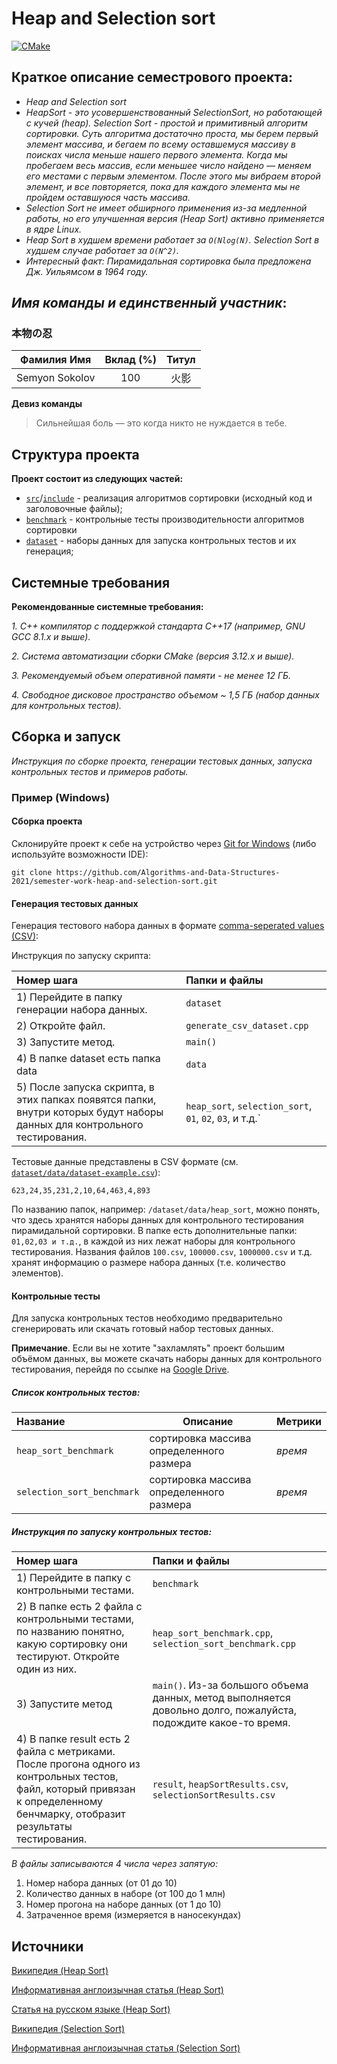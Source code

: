 # Heap and Selection sort

[![CMake](https://github.com/Algorithms-and-Data-Structures-2021/semester-work-heap-and-selection-sort/actions/workflows/cmake.yml/badge.svg)](https://github.com/Algorithms-and-Data-Structures-2021/semester-work-heap-and-selection-sort/actions/workflows/cmake.yml)

## Краткое описание семестрового проекта:

- _Heap and Selection sort_
- _HeapSort - это усовершенствованный SelectionSort, но работающей с кучей (heap). Selection Sort - простой и примитивный алгоритм сортировки. Суть алгоритма достаточно проста, мы берем первый элемент массива, и бегаем по всему оставшемуся массиву в поисках числа меньше нашего первого элемента. Когда мы пробегаем весь массив, если меньшее число найдено — меняем его местами с первым элементом. После этого мы вибраем второй элемент, и все повторяется, пока для каждого элемента мы не пройдем оставшуюся часть массива._
- _Selection Sort не имеет обширного применения из-за медленной работы, но его улучшенная версия (Heap Sort) активно применяется в ядре Linux._
- _Heap Sort в худшем времени работает за `O(Nlog(N)`. Selection Sort в худшем случае работает за `O(N^2)`._
- _Интересный факт: Пирамидальная сортировка была предложена Дж. Уильямсом в 1964 году._



## _Имя команды и единственный участник_:

### 本物の忍

| Фамилия Имя           | Вклад (%)       | Титул                 |
| :---:                 |   :---:         |  :---:                |
| Semyon Sokolov        | 100             |  火影                  |

**Девиз команды**
> Сильнейшая боль — это когда никто не нуждается в тебе.

## Структура проекта

**Проект состоит из следующих частей:**

- [`src`](src)/[`include`](include) - реализация алгоритмов сортировки (исходный код и заголовочные файлы);
- [`benchmark`](benchmark) - контрольные тесты производительности алгоритмов сортировки
- [`dataset`](dataset) - наборы данных для запуска контрольных тестов и их генерация;

## Системные требования
**Рекомендованные системные требования:**

_1. С++ компилятор c поддержкой стандарта C++17 (например, _GNU GCC 8.1.x_ и выше)._

_2. Система автоматизации сборки _CMake_ (версия _3.12.x_ и выше)._

_3. Рекомендуемый объем оперативной памяти - не менее 12 ГБ._

_4. Свободное дисковое пространство объемом ~ 1,5 ГБ (набор данных для контрольных тестов)._

## Сборка и запуск

_Инструкция по сборке проекта, генерации тестовых данных, запуска контрольных тестов и примеров работы._

### Пример (Windows)

#### Сборка проекта

Склонируйте проект к себе на устройство через [Git for Windows](https://gitforwindows.org/) (либо используйте
возможности IDE):

```shell
git clone https://github.com/Algorithms-and-Data-Structures-2021/semester-work-heap-and-selection-sort.git
```

#### Генерация тестовых данных

Генерация тестового набора данных в
формате [comma-seperated values (CSV)](https://en.wikipedia.org/wiki/Comma-separated_values):

Инструкция по запуску скрипта:

| Номер шага                                                                            | Папки и файлы                  |
| :---                                                                                  | :---                           |
| 1) Перейдите в папку генерации набора данных.                                         | `dataset`                      |
| 2) Откройте файл.                                                                     | `generate_csv_dataset.cpp`     |
| 3) Запустите метод.                                                                   | `main()`                       |
| 4) В папке dataset есть папка data                                                    | `data`                         |
| 5) После запуска скрипта, в этих папках появятся папки, внутри которых будут наборы данных для контрольного тестирования. | `heap_sort`, `selection_sort`, `01`, `02`, `03`, и т.д.`                         |


Тестовые данные представлены в CSV формате (см.
[`dataset/data/dataset-example.csv`](dataset/data/dataset-example.csv)):

```csv
623,24,35,231,2,10,64,463,4,893
```

По названию папок, например: `/dataset/data/heap_sort`, можно понять, что здесь хранятся наборы данных для контрольного тестирования пирамидальной сортировки. В папке есть дополнительные папки: `01,02,03 и т.д.`, в каждой из них лежат наборы для контрольного тестирования.
Названия файлов `100.csv`, `100000.csv`, `1000000.csv` и т.д. хранят информацию о размере набора данных (т.е. количество элементов).

#### Контрольные тесты

Для запуска контрольных тестов необходимо предварительно сгенерировать или скачать готовый набор тестовых данных.

**Примечание**. Если вы не хотите "захламлять" проект большим объёмом данных, вы можете скачать наборы данных для контрольного тестирования, перейдя по ссылке
на [Google Drive](https://drive.google.com/drive/folders/1mg_DmqhdkrtKUdoVOUDAT9cI-Wi18Pyi).

##### Список контрольных тестов:

| Название                        | Описание                                               | Метрики         |
| :---                            | ---                                                    | :---            |
| `heap_sort_benchmark`           | сортировка массива определенного размера                            | _время_         |
| `selection_sort_benchmark`      | сортировка массива определенного размера                | _время_         |


##### Инструкция по запуску контрольных тестов:

| Номер шага                                                                                                                                                                      | Папки и файлы                                                                                                  |
| :---                                                                                                                                                                            | :---                                                                                                           |
| 1) Перейдите в папку с контрольными тестами.                                                                                                                                    | `benchmark`                                                                                                    |
| 2) В папке есть 2 файла с контрольными тестами, по названию понятно, какую сортировку они тестируют. Откройте один из них.                                                           | `heap_sort_benchmark.cpp`, `selection_sort_benchmark.cpp`                                                      |
| 3) Запустите метод                                                                                                                                                              | `main()`. Из-за большого объема данных, метод выполняется довольно долго, пожалуйста, подождите какое-то время.|
| 4) В папке result есть 2 файла с метриками. После прогона одного из контрольных тестов, файл, который привязан к определенному бенчмарку, отобразит результаты тестирования.    | `result`, `heapSortResults.csv`, `selectionSortResults.csv`                                                    |  

_В файлы записываются 4 числа через запятую:_
1) Номер набора данных (от 01 до 10)
2) Количество данных в наборе (от 100 до 1 млн)
3) Номер прогона на наборе данных (от 1 до 10)
4) Затраченное время (измеряется в наносекундах)

## Источники

[Википедия (Heap Sort)](https://ru.wikipedia.org/wiki/Пирамидальная_сортировка)

[Информативная англоизычная статья (Heap Sort)](https://www.programiz.com/dsa/heap-sort)

[Статья на русском языке (Heap Sort)](https://medium.com/@dimko1/алгоритмы-сортировки-heapsort-796ba965018b)

[Википедия (Selection Sort)](https://ru.wikipedia.org/wiki/Сортировка_выбором)

[Информативная англоизычная статья (Selection Sort)](https://www.geeksforgeeks.org/selection-sort/)



